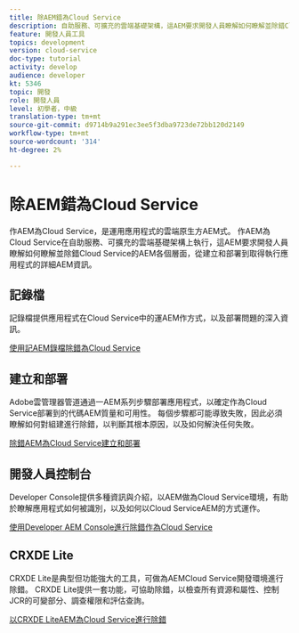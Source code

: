 ```yaml
---
title: 除AEM錯為Cloud Service
description: 自助服務、可擴充的雲端基礎架構，這AEM要求開發人員瞭解如何瞭解並除錯Cloud Service的AEM各個層面，從建立和部署到取得執行應用程式的詳細AEM資訊。
feature: 開發人員工具
topics: development
version: cloud-service
doc-type: tutorial
activity: develop
audience: developer
kt: 5346
topic: 開發
role: 開發人員
level: 初學者，中級
translation-type: tm+mt
source-git-commit: d9714b9a291ec3ee5f3dba9723de72bb120d2149
workflow-type: tm+mt
source-wordcount: '314'
ht-degree: 2%

---
```



# 除AEM錯為Cloud Service

作AEM為Cloud Service，是運用應用程式的雲端原生方AEM式。 作AEM為Cloud Service在自助服務、可擴充的雲端基礎架構上執行，這AEM要求開發人員瞭解如何瞭解並除錯Cloud Service的AEM各個層面，從建立和部署到取得執行應用程式的詳細AEM資訊。

## 記錄檔

記錄檔提供應用程式在Cloud Service中的運AEM作方式，以及部署問題的深入資訊。

[使用記AEM錄檔除錯為Cloud Service](./logs.md)

## 建立和部署

Adobe雲管理器管道通過一AEM系列步驟部署應用程式，以確定作為Cloud Service部署到的代碼AEM質量和可用性。 每個步驟都可能導致失敗，因此必須瞭解如何對組建進行除錯，以判斷其根本原因，以及如何解決任何失敗。

[除錯AEM為Cloud Service建立和部署](./build-and-deployment.md)

## 開發人員控制台

Developer Console提供多種資訊與介紹，以AEM做為Cloud Service環境，有助於瞭解應用程式如何被識別，以及如何以Cloud ServiceAEM的方式運作。

[使用Developer AEM Console進行除錯作為Cloud Service](./developer-console.md)

## CRXDE Lite

CRXDE Lite是典型但功能強大的工具，可做為AEMCloud Service開發環境進行除錯。 CRXDE Lite提供一套功能，可協助除錯，以檢查所有資源和屬性、控制JCR的可變部分、調查權限和評估查詢。

[以CRXDE LiteAEM為Cloud Service進行除錯](./crxde-lite.md)
